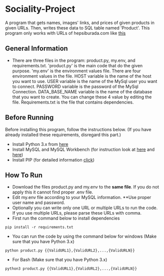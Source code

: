 # Sociality-Project

A program that gets names, images' links, and prices of given products in given URLs. Then, writes these data to SQL table named 'Product'. This program only works with URLs of hepsiburada.com like [this](https://www.hepsiburada.com/apple-macbook-pro-touch-bar-intel-core-i5-8259u-8gb-256gb-ssd-macos-13-qhd-tasinabilir-bilgisayar-mr9q2tu-a-gri-p-HBV00000CVXAY) 

## General Information
* There are three files in the program: product.py, my.env, and requirements.txt. 'product.py' is the main code that do the given purpose. 'my.env' is the environment values file. There are four environment values in the file. HOST variable is the name of the host you want to use. USER variable is the name of the MySql user you want to connect. PASSWORD variable is the password of the MySql Connection. DATA_BASE_NAME variable is the name of the database that you want to create. You can change these 4 value by editing the file. Requirements.txt is the file that contains dependencies.

## Before Running

Before installing this program, follow the instructions below. (If you have already installed these requirements, disregard this part.)
* Install Python 3.x from [here](https://www.python.org/downloads/)
* Install MySQL and MySQL Workbench (for instruction look at [here](https://dev.mysql.com/downloads/) and [here](https://www.mysql.com/products/workbench/))
* Install PIP (for detailed information [click](https://phoenixnap.com/kb/install-pip-windows))

## How To Run

* Download the files product.py and my.env to the **same file**. If you do not apply this it cannot find proper .env file.
* Edit my.env file according to your MySQL information. **Use proper user name and password.
* Optionally you can write only one URL or multiple URLs to run the code. If you use multiple URLs, please parse these URLs with comma. 
* First run the command below to install dependencies
```
pip install -r requirements.txt
```
* You can run the code by using the command below for windows (Make sure that you have Python 3.x)
```
python product.py {{ValidURL1},{ValidURL2},...,{ValidURLN}}
```
* For Bash (Make sure that you have Python 3.x)
```
python3 product.py {{ValidURL1},{ValidURL2},...,{ValidURLN}}
```
